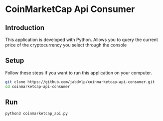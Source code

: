 # CoinMarketCap Api Consumer

## Introduction

This application is developed with Python.
Allows you to query the current price of the cryptocurrency you select through the console

## Setup

Follow these steps if you want to run this application on your computer.

```bash
git clone https://github.com/jabdvlp/coinmarketcap-api-consumer.git
cd coinmarketcap-api-consumer
```
## Run

```bash
python3 coinmarketcap_api.py
```
